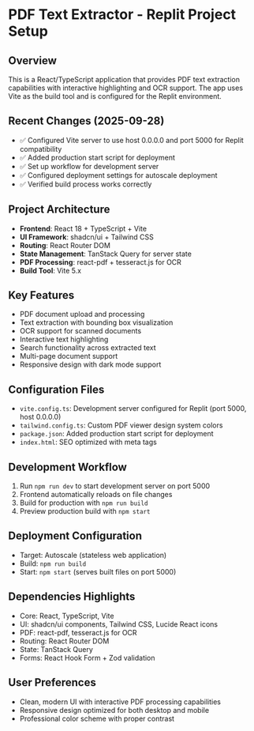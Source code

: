 # PDF Text Extractor - Replit Project Setup

## Overview
This is a React/TypeScript application that provides PDF text extraction capabilities with interactive highlighting and OCR support. The app uses Vite as the build tool and is configured for the Replit environment.

## Recent Changes (2025-09-28)
- ✅ Configured Vite server to use host 0.0.0.0 and port 5000 for Replit compatibility
- ✅ Added production start script for deployment
- ✅ Set up workflow for development server
- ✅ Configured deployment settings for autoscale deployment
- ✅ Verified build process works correctly

## Project Architecture
- **Frontend**: React 18 + TypeScript + Vite
- **UI Framework**: shadcn/ui + Tailwind CSS
- **Routing**: React Router DOM
- **State Management**: TanStack Query for server state
- **PDF Processing**: react-pdf + tesseract.js for OCR
- **Build Tool**: Vite 5.x

## Key Features
- PDF document upload and processing
- Text extraction with bounding box visualization
- OCR support for scanned documents
- Interactive text highlighting
- Search functionality across extracted text
- Multi-page document support
- Responsive design with dark mode support

## Configuration Files
- `vite.config.ts`: Development server configured for Replit (port 5000, host 0.0.0.0)
- `tailwind.config.ts`: Custom PDF viewer design system colors
- `package.json`: Added production start script for deployment
- `index.html`: SEO optimized with meta tags

## Development Workflow
1. Run `npm run dev` to start development server on port 5000
2. Frontend automatically reloads on file changes
3. Build for production with `npm run build`
4. Preview production build with `npm start`

## Deployment Configuration
- Target: Autoscale (stateless web application)
- Build: `npm run build`
- Start: `npm start` (serves built files on port 5000)

## Dependencies Highlights
- Core: React, TypeScript, Vite
- UI: shadcn/ui components, Tailwind CSS, Lucide React icons
- PDF: react-pdf, tesseract.js for OCR
- Routing: React Router DOM
- State: TanStack Query
- Forms: React Hook Form + Zod validation

## User Preferences
- Clean, modern UI with interactive PDF processing capabilities
- Responsive design optimized for both desktop and mobile
- Professional color scheme with proper contrast